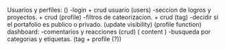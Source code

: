 Usuarios y perfiles: ()
    -login + crud usuario (users)
    -seccion de logros y proyectos. + crud (profile)
    -filtros de cateorizacion. + crud (tag)
    -decidir si el portafolio es publico o privado. (update visibility) (profile function)
dashboard:
    -comentarios y reacciones (crud) ( content )
    -busqueda por categorias y etiquetas. (tag + profile (?))
